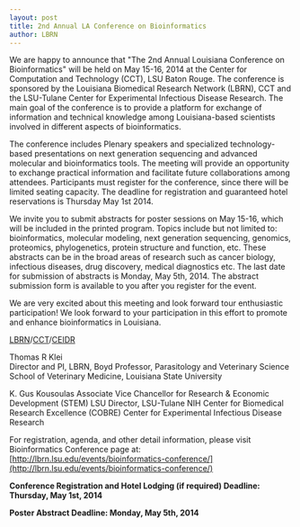 ```yaml
---
layout: post
title: 2nd Annual LA Conference on Bioinformatics
author: LBRN
---
```


We are happy to announce that "The 2nd Annual Louisiana Conference on Bioinformatics" will be held on May 15-16, 2014 at the Center for Computation and Technology (CCT), LSU Baton Rouge. The conference is sponsored by the Louisiana Biomedical Research Network (LBRN), CCT and the LSU-Tulane Center for Experimental Infectious Disease Research. The main goal of the conference is to provide a platform for exchange of information and technical knowledge among Louisiana-based scientists involved in different aspects of bioinformatics.
 
The conference includes Plenary speakers and specialized technology-based presentations on next generation sequencing and advanced molecular and bioinformatics tools. The meeting will provide an opportunity to exchange practical information and facilitate future collaborations among attendees. Participants must register for the conference, since there will be limited seating capacity. The deadline for registration and guaranteed hotel reservations is Thursday May 1st 2014.
 
We invite you to submit abstracts for poster sessions on May 15-16, which will be included in the printed program. Topics include but not limited to: bioinformatics, molecular modeling, next generation sequencing, genomics, proteomics, phylogenetics, protein structure and function, etc. These abstracts can be in the broad areas of research such as cancer biology, infectious diseases, drug discovery, medical diagnostics etc. The last date for submission of abstracts is Monday, May 5th, 2014. The abstract submission form is available to you after you register for the event.
  
We are very excited about this meeting and look forward tour enthusiastic participation! We look forward to your participation in this effort to promote and enhance bioinformatics in Louisiana.

[LBRN](http://lbrn.lsu.edu)/[CCT](http://www.cct.lsu.edu)/[CEIDR](http://cobre.ceidr.lsu.edu)
 
Thomas R Klei    
Director and PI, LBRN, 
Boyd Professor, Parasitology and Veterinary Science 
School of Veterinary Medicine, Louisiana State University

K. Gus Kousoulas
Associate Vice Chancellor for Research & Economic Development (STEM)
LSU Director, LSU-Tulane NIH Center for Biomedical Research Excellence (COBRE)
Center for Experimental Infectious Disease Research

For registration, agenda, and other detail information, please visit Bioinformatics Conference page at: [http://lbrn.lsu.edu/events/bioinformatics-conference/](http://lbrn.lsu.edu/events/bioinformatics-conference/)

**Conference Registration and Hotel Lodging (if required) Deadline: Thursday, May 1st, 2014**

**Poster Abstract Deadline: Monday, May 5th, 2014**